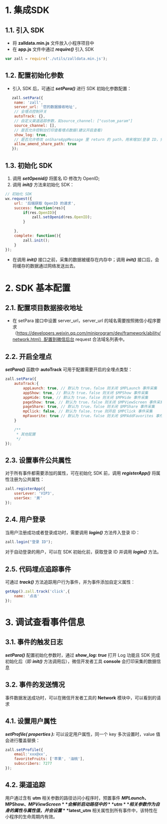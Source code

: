 # 1. 集成SDK

## 1.1. 引入 SDK

- 将 **zalldata.min.js** 文件放入小程序项目中
- 在 **app.js** 文件中通过 ***require()*** 引入 SDK

```js
var zall = require('./utils/zalldata.min.js');
```

## 1.2. 配置初始化参数

- 引入 SDK 后，可通过 ***setPara()*** 进行 SDK 初始化参数配置：

```js
   zall.setPara({
	name: 'zall',
	server_url: '您的数据接收地址',
	// 全埋点控制开关
	autoTrack: {},
	// 自定义渠道追踪参数，如source_channel: ["custom_param"]
	source_channel: [],
	// 是否允许控制台打印查看埋点数据(建议开启查看)
	show_log: true,
	// 是否允许修改 onShareAppMessage 里 return 的 path，用来增加(登录 ID，分享层级，当前的 path)，在 app onShow 中自动获取这些参数来查看具体分享来源、层级等
	allow_amend_share_path: true
   });
```

## 1.3. 初始化 SDK

1. 调用 ***setOpenid()*** 将匿名 ID 修改为 OpenID;
2. 调用 ***init()*** 方法来初始化 SDK：

```js
// 初始化 SDK
wx.request({
	url: '后端获取 OpenID 的请求',
	success: function(res){
		if(res.OpenID){
			zall.setOpenid(res.OpenID);	
		}
		
	},
	complete: function(){
		zall.init();
	}
});
```

- 在调用 ***init()*** 接口之前，采集的数据被缓存在内存中；调用 ***init()*** 接口后，会将缓存的数据通过网络发送出去。

# 2. SDK 基本配置

## 2.1. 配置项目数据接收地址

- 在 setPara 接口中设置 server_url，server_url 的域名需要按照微信小程序要求（https://developers.weixin.qq.com/miniprogram/dev/framework/ability/network.html）配置到微信后台 request 合法域名列表中。

## 2.2. 开启全埋点

***setPara()*** 函数中 **autoTrack** 可用于配置需要开启的全埋点类型：

```js
zall.setPara({
	autoTrack:{ 
		appLaunch: true, // 默认为 true，false 则关闭 $MPLaunch 事件采集
		appShow: true, // 默认为 true，false 则关闭 $MPShow 事件采集
		appHide: true, // 默认为 true，false 则关闭 $MPHide 事件采集
		pageShow: true, // 默认为 true，false 则关闭 $MPViewScreen 事件采集
		pageShare: true, // 默认为 true，false 则关闭 $MPShare 事件采集
		mpClick: false, // 默认为 false，true 则开启 $MPClick 事件采集 
		mpFavorite: true // 默认为 true，false 则关闭 $MPAddFavorites 事件采集
	}

	/**
	 * 其他配置
	 */
});
```

## 2.3. 设置事件公共属性

对于所有事件都需要添加的属性，可在初始化 SDK 前，调用 ***registerApp()*** 将属性注册为公共属性：

```js
zall.registerApp({
	userLever: 'VIP3',
	userSex: '男'
});
```



## 2.4. 用户登录

当用户注册成功或者登录成功时，需要调用 ***login()*** 方法传入登录 ID：

```js
zall.login("登录 ID");
```

对于自动登录的用户，可以在 SDK 初始化前，获取登录 ID 并调用 ***login()*** 方法。

## 2.5. 代码埋点追踪事件

可通过 ***track()*** 方法追踪用户行为事件，并为事件添加自定义属性：

```js
getApp().zall.track('click',{
	name: '点击'
});
```

# 3. 调试查看事件信息

## 3.1. 事件的触发日志

***setPara()*** 配置初始化参数时，通过 ***show_log: true*** 打开 Log 功能且 SDK 完成初始化后（即 ***init()*** 方法调用后），微信开发者工具 **console** 会打印采集的数据信息

## 3.2. 事件的发送情况

事件数据发送成功时，可以在微信开发者工具的 **Network** 模块中，可以看到的请求

## 4.1. 设置用户属性

***setProfile( properties ):*** 可以设定用户属性，同一个 key 多次设置时，value 值会进行覆盖替换：

```js
zall.setProfile({
	email:'xxx@xx',
	favoriteFruits: ['苹果', '油桃'],
	subscribers: 7277
});
```

## 4.2. 渠道追踪

用户通过含有 **utm** 相关参数的路径访问小程序时，预置事件 **$MPLaunch、$MPShow、$MPViewScreen** 会解析启动路径中的 **utm** 相关参数作为自身的属性与属性值，并会设置 **$latest_utm** 相关属性到所有事件中，该特性在小程序的生命周期内有效。
